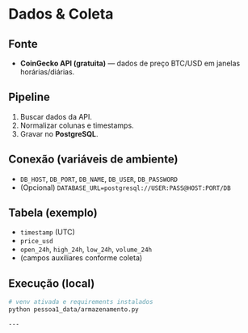 # Dados & Coleta

## Fonte
- **CoinGecko API (gratuita)** — dados de preço BTC/USD em janelas horárias/diárias.

## Pipeline
1) Buscar dados da API.
2) Normalizar colunas e timestamps.
3) Gravar no **PostgreSQL**.

## Conexão (variáveis de ambiente)
- `DB_HOST`, `DB_PORT`, `DB_NAME`, `DB_USER`, `DB_PASSWORD`
- (Opcional) `DATABASE_URL=postgresql://USER:PASS@HOST:PORT/DB`

## Tabela (exemplo)
- `timestamp` (UTC)
- `price_usd`
- `open_24h`, `high_24h`, `low_24h`, `volume_24h`
- (campos auxiliares conforme coleta)

## Execução (local)
```bash
# venv ativada e requirements instalados
python pessoa1_data/armazenamento.py

---

